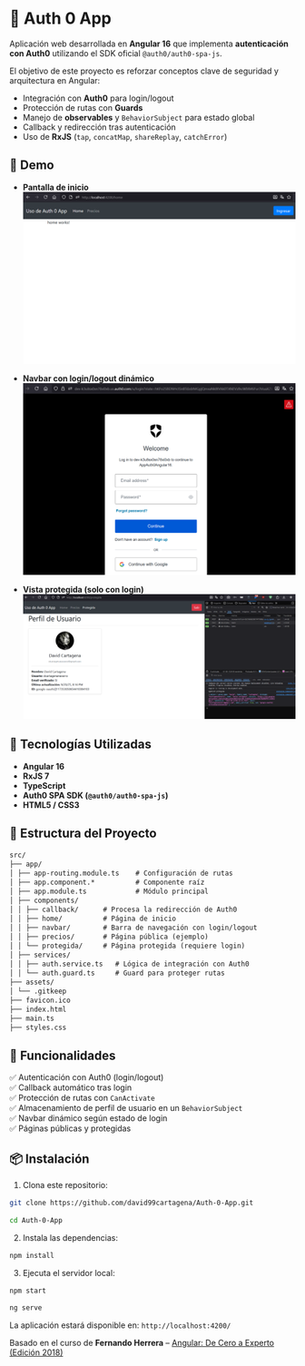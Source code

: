 # 🔐 Auth 0 App

Aplicación web desarrollada en **Angular 16** que implementa **autenticación con Auth0** utilizando el SDK oficial `@auth0/auth0-spa-js`.

El objetivo de este proyecto es reforzar conceptos clave de seguridad y arquitectura en Angular:

- Integración con **Auth0** para login/logout
- Protección de rutas con **Guards**
- Manejo de **observables** y `BehaviorSubject` para estado global
- Callback y redirección tras autenticación
- Uso de **RxJS** (`tap`, `concatMap`, `shareReplay`, `catchError`)

## 📸 Demo

<!-- 🔗 **Demo en línea:** _(pendiente, puedes publicarla en Netlify/Vercel)_ -->

- **Pantalla de inicio**
  ![Home Screenshot](https://raw.githubusercontent.com/david99cartagena/Auth-0-App/refs/heads/main/media/Screenshot-1.png)

- **Navbar con login/logout dinámico**
  ![Protegida Screenshot](https://raw.githubusercontent.com/david99cartagena/Auth-0-App/refs/heads/main/media/Screenshot-2.png)

- **Vista protegida (solo con login)**
  ![Navbar Screenshot](https://raw.githubusercontent.com/david99cartagena/Auth-0-App/refs/heads/main/media/Screenshot-3.png)

## 🚀 Tecnologías Utilizadas

- **Angular 16**
- **RxJS 7**
- **TypeScript**
- **Auth0 SPA SDK (`@auth0/auth0-spa-js`)**
- **HTML5 / CSS3**

## 📁 Estructura del Proyecto

```
src/
├── app/
│ ├── app-routing.module.ts    # Configuración de rutas
│ ├── app.component.*          # Componente raíz
│ ├── app.module.ts            # Módulo principal
│ ├── components/
│ │ ├── callback/      # Procesa la redirección de Auth0
│ │ ├── home/          # Página de inicio
│ │ ├── navbar/        # Barra de navegación con login/logout
│ │ ├── precios/       # Página pública (ejemplo)
│ │ └── protegida/     # Página protegida (requiere login)
│ ├── services/
│ │ ├── auth.service.ts   # Lógica de integración con Auth0
│ │ └── auth.guard.ts     # Guard para proteger rutas
├── assets/
│ └── .gitkeep
├── favicon.ico
├── index.html
├── main.ts
├── styles.css
```

## 🔑 Funcionalidades

✅ Autenticación con Auth0 (login/logout)  
✅ Callback automático tras login  
✅ Protección de rutas con `CanActivate`  
✅ Almacenamiento de perfil de usuario en un `BehaviorSubject`  
✅ Navbar dinámico según estado de login  
✅ Páginas públicas y protegidas

## 📦 Instalación

1. Clona este repositorio:

```bash
git clone https://github.com/david99cartagena/Auth-0-App.git
```

```bash
cd Auth-0-App
```

2. Instala las dependencias:

```bash
npm install
```

3. Ejecuta el servidor local:

```bash
npm start
```

```bash
ng serve
```

La aplicación estará disponible en: `http://localhost:4200/`

Basado en el curso de **Fernando Herrera** – [Angular: De Cero a Experto (Edición 2018)](https://www.udemy.com/course/angular-2-fernando-herrera/)
